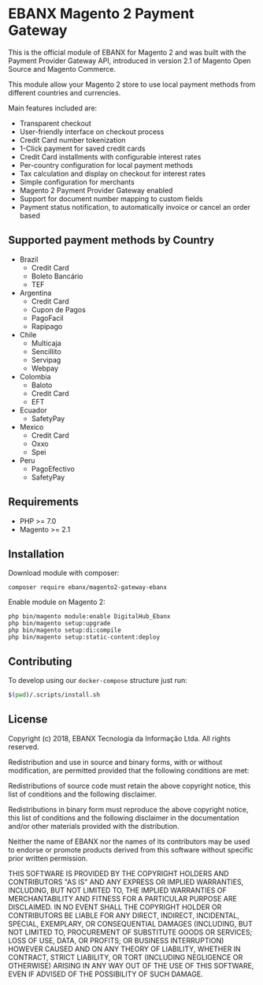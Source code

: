 # EBANX Magento 2 Payment Gateway

This is the official module of EBANX for Magento 2 and was built with the Payment Provider Gateway API, introduced in version 2.1 of Magento Open Source and Magento Commerce.

This module allow your Magento 2 store to use local payment methods from different countries and currencies.

Main features included are:

- Transparent checkout
- User-friendly interface on checkout process
- Credit Card number tokenization
- 1-Click payment for saved credit cards
- Credit Card installments with configurable interest rates
- Per-country configuration for local payment methods
- Tax calculation and display on checkout for interest rates
- Simple configuration for merchants
- Magento 2 Payment Provider Gateway enabled
- Support for document number mapping to custom fields
- Payment status notification, to automatically invoice or cancel an order based

## Supported payment methods by Country

- Brazil
    - Credit Card
    - Boleto Bancário
    - TEF
- Argentina
    - Credit Card
    - Cupon de Pagos
    - PagoFacil
    - Rapipago
- Chile
    - Multicaja
    - Sencillito
    - Servipag
    - Webpay
- Colombia
    - Baloto
    - Credit Card
    - EFT
- Ecuador
    - SafetyPay
- Mexico
    - Credit Card
    - Oxxo
    - Spei
- Peru
    - PagoEfectivo
    - SafetyPay

## Requirements

- PHP >= 7.0
- Magento >= 2.1

## Installation

Download module with composer:

```
composer require ebanx/magento2-gateway-ebanx
```

Enable module on Magento 2:

```
php bin/magento module:enable DigitalHub_Ebanx
php bin/magento setup:upgrade
php bin/magento setup:di:compile
php bin/magento setup:static-content:deploy
```

## Contributing

To develop using our `docker-compose` structure just run:

```bash
$(pwd)/.scripts/install.sh
```

## License

Copyright (c) 2018, EBANX Tecnologia da Informação Ltda. All rights reserved.

Redistribution and use in source and binary forms, with or without modification, are permitted provided that the following conditions are met:

Redistributions of source code must retain the above copyright notice, this list of conditions and the following disclaimer.

Redistributions in binary form must reproduce the above copyright notice, this list of conditions and the following disclaimer in the documentation and/or other materials provided with the distribution.

Neither the name of EBANX nor the names of its contributors may be used to endorse or promote products derived from this software without specific prior written permission.

THIS SOFTWARE IS PROVIDED BY THE COPYRIGHT HOLDERS AND CONTRIBUTORS "AS IS" AND ANY EXPRESS OR IMPLIED WARRANTIES, INCLUDING, BUT NOT LIMITED TO, THE IMPLIED WARRANTIES OF MERCHANTABILITY AND FITNESS FOR A PARTICULAR PURPOSE ARE DISCLAIMED. IN NO EVENT SHALL THE COPYRIGHT HOLDER OR CONTRIBUTORS BE LIABLE FOR ANY DIRECT, INDIRECT, INCIDENTAL, SPECIAL, EXEMPLARY, OR CONSEQUENTIAL DAMAGES (INCLUDING, BUT NOT LIMITED TO, PROCUREMENT OF SUBSTITUTE GOODS OR SERVICES; LOSS OF USE, DATA, OR PROFITS; OR BUSINESS INTERRUPTION) HOWEVER CAUSED AND ON ANY THEORY OF LIABILITY, WHETHER IN CONTRACT, STRICT LIABILITY, OR TORT (INCLUDING NEGLIGENCE OR OTHERWISE) ARISING IN ANY WAY OUT OF THE USE OF THIS SOFTWARE, EVEN IF ADVISED OF THE POSSIBILITY OF SUCH DAMAGE.
